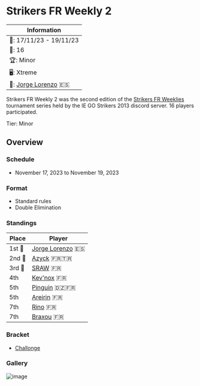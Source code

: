 # Strikers FR Weekly 2

|Information|
|-|
|:calendar:: 17/11/23 - 19/11/23|
|:busts_in_silhouette:: 16|
|:trophy:: Minor|
|:desktop_computer:: Xtreme|
|:1st_place_medal:: [Jorge Lorenzo](../../players/spanish/jorge.md) :es:|

Strikers FR Weekly 2 was the second edition of the [Strikers FR Weeklies](weeklymain.md) tournament series held by the IE GO Strikers 2013 discord server.
16 players participated.

Tier: Minor

## Overview

### Schedule
- November 17, 2023 to November 19, 2023

### Format
- Standard rules
- Double Elimination

### Standings

|Place|Player|
|-|-|
|1st :1st_place_medal:|[Jorge Lorenzo](../../players/spanish/jorge.md) :es:|
|2nd :2nd_place_medal:|[Azyck](../../players/french/azyck.md) :fr::tr:|
|3rd :3rd_place_medal:|[SRAW](../../players/french/sraw.md) :fr:|
|4th|[Kev'nox](../../players/french/kevnox.md) :fr:|
|5th|[Pinguin](../../players/french/pinguin.md) :algeria::fr:|
|5th|[Areirin](../../players/french/areirin.md) :fr:|
|7th|[Rino](../../players/french/rino.md) :fr:|
|7th|[Braxou](../../players/french/braxou.md) :fr:|

### Bracket
- [Challonge](https://challonge.com/inastweekle2)

### Gallery

![image](https://github.com/inabikarilibrary/inalib/assets/110833255/d4a10391-c36e-44b4-a116-0cd92341c053)
